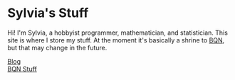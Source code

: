 # Sylvia's Stuff

Hi! I'm Sylvia, a hobbyist programmer, mathematician, and statistician.
This site is where I store my stuff.
At the moment it's basically a shrine to [BQN](https://mlochbaum.github.io/BQN/), but that may change in the future.

[Blog](blog/index.md)  
[BQN Stuff](bqn-stuff.md)
